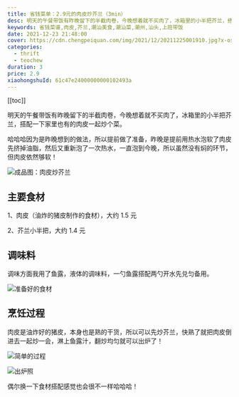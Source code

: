 ```yaml
---
title: 省钱菜单：2.9元的肉皮炒芥兰（3min）
desc: 明天的午餐带饭有昨晚留下的半截肉卷，今晚想着就不买肉了，冰箱里的小半把芥兰，搭配一下家里也有的肉皮一起炒个菜。
keywords: 省钱菜谱,肉皮,芥兰,潮汕美食,潮汕菜,潮州,汕头,上班带饭
date: 2021-12-23 21:48:00
cover: https://cdn.chengpeiquan.com/img/2021/12/20211225001910.jpg?x-oss-process=image/interlace,1
categories:
  - thrift
  - teochew
duration: 3
price: 2.9
xiaohongshuId: 61c47e24000000000102493a
---
```


[[toc]]

明天的午餐带饭有昨晚留下的半截肉卷，今晚想着就不买肉了，冰箱里的小半把芥兰，搭配一下家里也有的肉皮一起炒个菜。

哈哈哈因为是昨晚想到的做法，所以提前做了准备，昨晚是提前用热水泡软了肉皮先挤掉油脂，然后又重新泡了一次热水，一直泡到今晚，所以虽然没有焖的环节，但肉皮依然够软！

![成品图：肉皮炒芥兰](https://cdn.chengpeiquan.com/img/2021/12/20211225010032.jpg?x-oss-process=image/interlace,1)

## 主要食材

1、肉皮（油炸的猪皮制作的食材），大约 1.5 元

2、芥兰小半把，大约 1.4 元

## 调味料

调味方面我用了鱼露，液体的调味料，一勺鱼露搭配两勺开水先兑匀备用。

![准备好的食材](https://cdn.chengpeiquan.com/img/2021/12/20211225010029.jpg?x-oss-process=image/interlace,1)

## 烹饪过程

肉皮是油炸好的猪皮，本身也是熟的干货，所以可以先炒芥兰，快熟了就把肉皮倒进去一起炒一会，淋上鱼露汁，翻炒均匀就可以出炉了！

![简单的过程](https://cdn.chengpeiquan.com/img/2021/12/20211225010030.jpg?x-oss-process=image/interlace,1)

![出炉照](https://cdn.chengpeiquan.com/img/2021/12/20211225010031.jpg?x-oss-process=image/interlace,1)

偶尔换一下食材搭配感觉也会很不一样哈哈哈！
